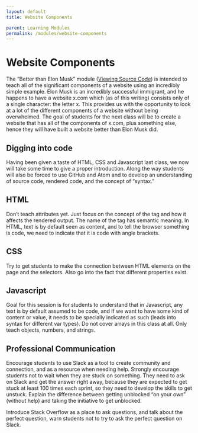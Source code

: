 ```yaml
---
layout: default
title: Website Components

parent: Learning Modules
permalink: /modules/website-components
---
```


# Website Components
The “Better than Elon Musk” module ([Viewing Source Code](../modules/viewing-source-code)) is intended to teach all of the significant components of a website using an incredibly simple example. Elon Musk is an incredibly successful immigrant, and he happens to have a website x.com which (as of this writing) consists only of a single character: the letter x. This provides us with the opportunity to look at a lot of the different components of a website without being overwhelmed. The goal of students for the next class will be to create a website that has all of the components of x.com, plus something else, hence they will have built a website better than Elon Musk did.

## Digging into code
Having been given a taste of HTML, CSS and Javascript last class, we now will take some time to give a proper introduction. Along the way students will also be forced to use GitHub and Atom and to develop an understanding of source code, rendered code, and the concept of “syntax.”

## HTML
Don’t teach attributes yet. Just focus on the concept of the tag and how it affects the rendered output. The name of the tag has semantic meaning. In HTML, text is by default seen as content, and to tell the browser something is code, we need to indicate that it is code with angle brackets. 

## CSS
Try to get students to make the connection between HTML elements on the page and the selectors. Also go into the fact that different properties exist. 

## Javascript
Goal for this session is for students to understand that in Javascript, any text is by default assumed to be code, and if we want to have some kind of content or value, it needs to be specially indicated as such (leads into syntax for different var types). Do not cover arrays in this class at all. Only teach objects, numbers, and strings.

## Professional Communication
Encourage students to use Slack as a tool to create community and connection, and as a resource when needing help. Strongly encourage students not to wait when they are stuck on something. They need to ask on Slack and get the answer right away, because they are expected to get stuck at least 100 times each sprint, so they need to develop the skills to get unstuck. Explain the difference between getting unblocked “on your own” (without help) and taking the initiative to get unblocked. 

Introduce Stack Overflow as a place to ask questions, and talk about the perfect question, warn students not to try to ask the perfect question on Slack.
